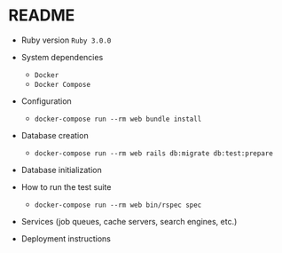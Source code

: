 # README

* Ruby version
`` Ruby 3.0.0 ``

* System dependencies
    - `` Docker ``
    - `` Docker Compose ``

* Configuration
    - `` docker-compose run --rm web bundle install ``

* Database creation
    - `` docker-compose run --rm web rails db:migrate db:test:prepare ``

* Database initialization

* How to run the test suite
    - `` docker-compose run --rm web bin/rspec spec ``

* Services (job queues, cache servers, search engines, etc.)

* Deployment instructions

